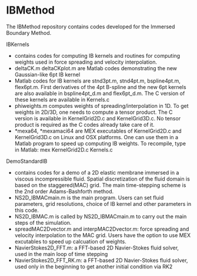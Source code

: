 # IBMethod
The IBMethod repository contains codes developed for the Immersed Boundary Method.

IBKernels
* contains codes for computing IB kernels and routines for computing weights used in force spreading and velocity interpolation.
* deltaCK.m deltaCKplot.m are Matlab codes demonstrating the new Gaussian-like 6pt IB kernel
* Matlab codes for IB kernels are stnd3pt.m, stnd4pt.m, bspline4pt.m, flex6pt.m. First derivatives of the 4pt B-spline and the new 6pt kernels are also available in bspline4pt_d.m and flex6pt_d.m. The C version of these kernels are available in Kernels.c
* phiweights.m computes weights of spreading/interpolation in 1D. To get weights in 2D/3D, one needs to compute a tensor product. The C version is available in KernelGrid2D.c and KernelGrid3D.c. No tensor product is required as the C codes already take care of it. 
* *mexa64, *mexamaci64 are MEX executables of KernelGrid2D.c and KernelGrid3D.c on Linux and OSX platforms. One can use them in a Matlab program to speed up computing IB weights. To recompile, type in Matlab: mex KernelGrid2D.c Kernels.c

DemoStandardIB
* contains codes for a demo of a 2D elastic membrane immersed in a viscous incompressible fluid. Spatial discretization of the fluid domain is based on the staggered(MAC) grid. The main time-stepping scheme is the 2nd order Adams-Bashforth method.
* NS2D_IBMACmain.m is the main program. Users can set fluid parameters, grid resolutions, choice of IB kernel and other parameters in this code. 
* NS2D_IBMAC.m is called by NS2D_IBMACmain.m to carry out the main steps of the simulation.
* spreadMAC2Dvector.m and interpMAC2Dvector.m: force spreading and velocity interpolation to the MAC grid. Users have the option to use MEX excutables to speed up calcuation of weights. 
* NavierStokes2D_FFT.m: a FFT-based 2D Navier-Stokes fluid solver, used in the main loop of time stepping
* NavierStokes2D_FFT_RK.m: a FFT-based 2D Navier-Stokes fluid solver, used only in the beginning to get another initial condition via RK2
